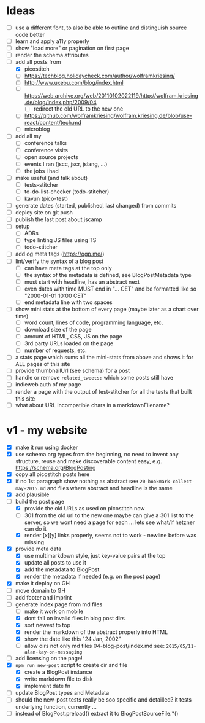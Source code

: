 # Ideas
- [ ] use a different font, to also be able to outline and distinguish source code better
- [ ] learn and apply a11y properly
- [ ] show "load more" or pagination on first page
- [ ] render the schema attributes
- [ ] add all posts from
  - [x] picostitch  
  - [ ] https://techblog.holidaycheck.com/author/wolframkriesing/
  - [ ] http://www.uxebu.com/blog/index.html
  - [ ] https://web.archive.org/web/20110102022119/http://wolfram.kriesing.de/blog/index.php/2009/04
    - [ ] redirect the old URL to the new one
  - [ ] https://github.com/wolframkriesing/wolfram.kriesing.de/blob/use-react/content/tech.md
  - [ ] microblog
- [ ] add all my 
  - [ ] conference talks
  - [ ] conference visits
  - [ ] open source projects
  - [ ] events I ran (jscc, jscr, jslang, ...)
  - [ ] the jobs i had  
- [ ] make useful (and talk about)
  - [ ] tests-stitcher
  - [ ] to-do-list-checker (todo-stitcher)
  - [ ] kavun (pico-test)
- [ ] generate dates (started, published, last changed) from commits
- [ ] deploy site on git push
- [ ] publish the last post about jscamp
- [ ] setup
  - [ ] ADRs
  - [ ] type linting JS files using TS
  - [ ] todo-stitcher
- [ ] add og meta tags (https://ogp.me/)
- [ ] lint/verify the syntax of a blog post
  - [ ] can have meta tags at the top only
  - [ ] the syntax of the metadata is defined, see BlogPostMetadata type 
  - [ ] must start with headline, has an abstract next
  - [ ] even dates with time MUST end in "... CET" and be formatted like so "2000-01-01 10:00 CET"
  - [ ] end metadata line with two spaces 
- [ ] show mini stats at the bottom of every page (maybe later as a chart over time)
  - [ ] word count, lines of code, programming language, etc.
  - [ ] download size of the page
  - [ ] amount of HTML, CSS, JS on the page
  - [ ] 3rd party URLs loaded on the page
  - [ ] number of requests, etc.
- [ ] a stats page which sums all the mini-stats from above and shows it for ALL pages of this site
- [ ] provide thumbnailUrl (see schema) for a post
- [ ] handle or remove `related_tweets:` which some posts still have
- [ ] indieweb auth of my page
- [ ] render a page with the output of test-stitcher for all the tests that built this site
- [ ] what about URL incompatible chars in a markdownFilename?

# v1 - my website
- [x] make it run using docker
- [x] use schema.org types from the beginning, no need to invent any structure, reuse and make discoverable content easy, e.g. https://schema.org/BlogPosting
- [x] copy all picostitch posts here
- [x] if no 1st paragraph show nothing as abstract 
      see `20-bookmark-collect-may-2015.md` and files where abstract and headline is the same
- [x] add plausible
- [ ] build the post page
  - [x] provide the old URLs as used on picostitch now
  - [ ] 301 from the old url to the new one
        maybe can give a 301 list to the server, so we wont need a page for each ... lets see what/if hetzner can do it
  - [x] render [x][y] links properly, seems not to work - newline before was missing
- [x] provide meta data
  - [x] use multimarkdown style, just key-value pairs at the top
  - [x] update all posts to use it
  - [x] add the metadata to BlogPost
  - [x] render the metadata if needed (e.g. on the post page)
- [x] make it deploy on GH
- [ ] move domain to GH
- [ ] add footer and imprint
- [ ] generate index page from md files
  - [ ] make it work on mobile
  - [x] dont fail on invalid files in blog post dirs
  - [x] sort newest to top
  - [x] render the markdown of the abstract properly into HTML
  - [x] show the date like this "24 Jan, 2002"
  - [ ] allow dirs not only md files 04-blog-post/index.md
        see: `2015/05/11-alan-kay-on-messaging`        
- [ ] add licensing on the page!
- [x] `npm run new-post` script to create dir and file
  - [x] create a BlogPost instance
  - [x] write markdown file to disk
  - [x] implement date fn
- [ ] update BlogPost types and Metadata
- [ ] should the new-post tests really be soo specific and detailled? it tests underlying function, currently ...
- [ ] instead of BlogPost.preload() extract it to BlogPostSourceFile.*()